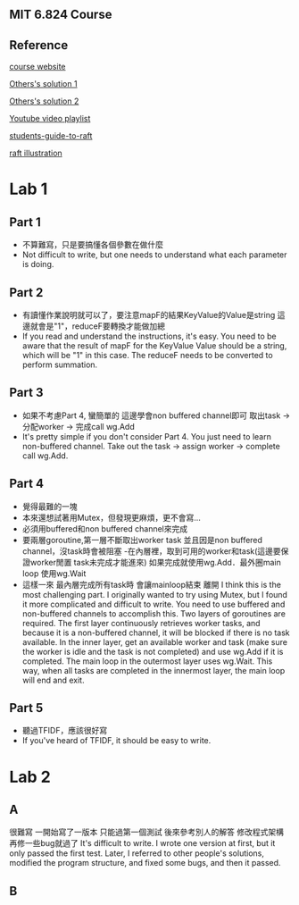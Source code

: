 MIT 6.824 Course 
---

## Reference

[course website](https://pdos.csail.mit.edu/6.824/)

[Others's solution 1](https://github.com/aQuaYi/MIT-6.824-Distributed-Systems)

[Others's solution 2](https://github.com/wqlin/mit-6.824-2018)

[Youtube video playlist](https://www.youtube.com/playlist?list=PLkcQbKbegkMqiWf7nF8apfMRL4P4sw8UL)

[students-guide-to-raft](https://thesquareplanet.com/blog/students-guide-to-raft/)

[raft illustration](http://thesecretlivesofdata.com/raft/)

# Lab 1
## Part 1
- 不算難寫，只是要搞懂各個參數在做什麼
- Not difficult to write, but one needs to understand what each parameter is doing.

## Part 2
- 有讀懂作業說明就可以了，要注意mapF的結果KeyValue的Value是string
這邊就會是"1"，reduceF要轉換才能做加總 
- If you read and understand the instructions, it's easy. You need to be aware that the result of mapF for the KeyValue Value should be a string, which will be "1" in this case. The reduceF needs to be converted to perform summation.
## Part 3
- 如果不考慮Part 4, 蠻簡單的
這邊學會non buffered channel即可
取出task -> 分配worker -> 完成call wg.Add
- It's pretty simple if you don't consider Part 4. You just need to learn non-buffered channel. Take out the task -> assign worker -> complete call wg.Add.
## Part 4
- 覺得最難的一塊
- 本來還想試著用Mutex，但發現更麻煩，更不會寫...
- 必須用buffered和non buffered channel來完成
- 要兩層goroutine,第一層不斷取出worker task 並且因是non buffered channel，沒task時會被阻塞
-在內層裡，取到可用的worker和task(這邊要保證worker閒置 task未完成才能進來) 如果完成就使用wg.Add．最外圈main loop 使用wg.Wait
- 這樣一來 最內層完成所有task時 會讓mainloop結束 離開
I think this is the most challenging part. I originally wanted to try using Mutex, but I found it more complicated and difficult to write. You need to use buffered and non-buffered channels to accomplish this. Two layers of goroutines are required. The first layer continuously retrieves worker tasks, and because it is a non-buffered channel, it will be blocked if there is no task available. In the inner layer, get an available worker and task (make sure the worker is idle and the task is not completed) and use wg.Add if it is completed. The main loop in the outermost layer uses wg.Wait. This way, when all tasks are completed in the innermost layer, the main loop will end and exit.
## Part 5
- 聽過TFIDF，應該很好寫
- If you've heard of TFIDF, it should be easy to write.

# Lab 2
## A
很難寫
一開始寫了一版本 只能過第一個測試
後來參考別人的解答 修改程式架構 再修一些bug就過了
It's difficult to write. I wrote one version at first, but it only passed the first test. Later, I referred to other people's solutions, modified the program structure, and fixed some bugs, and then it passed.
## B


